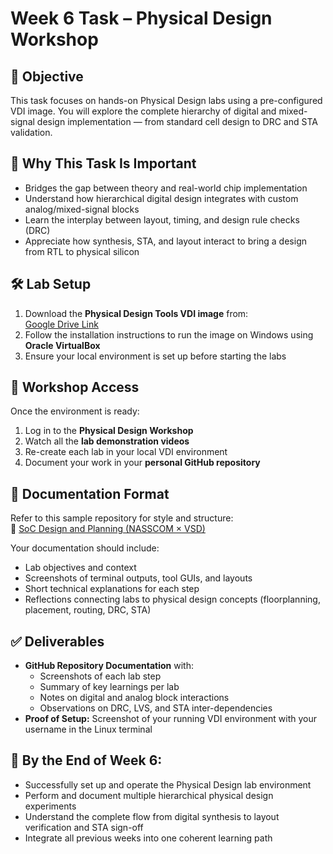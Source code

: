 # Week 6 Task – Physical Design Workshop

## 📌 Objective
This task focuses on hands-on Physical Design labs using a pre-configured VDI image. You will explore the complete hierarchy of digital and mixed-signal design implementation — from standard cell design to DRC and STA validation.

## 🎯 Why This Task Is Important
- Bridges the gap between theory and real-world chip implementation
- Understand how hierarchical digital design integrates with custom analog/mixed-signal blocks
- Learn the interplay between layout, timing, and design rule checks (DRC)
- Appreciate how synthesis, STA, and layout interact to bring a design from RTL to physical silicon

## 🛠️ Lab Setup
1. Download the **Physical Design Tools VDI image** from:  
   [Google Drive Link](https://drive.google.com/file/d/1Ri30Yeqjyprv-rStHEScUMpKtw2JfVJe/view)
2. Follow the installation instructions to run the image on Windows using **Oracle VirtualBox**
3. Ensure your local environment is set up before starting the labs

## 📂 Workshop Access
Once the environment is ready:
1. Log in to the **Physical Design Workshop**
2. Watch all the **lab demonstration videos**
3. Re-create each lab in your local VDI environment
4. Document your work in your **personal GitHub repository**

## 📝 Documentation Format
Refer to this sample repository for style and structure:  
🔗 [SoC Design and Planning (NASSCOM × VSD)](https://github.com/fayizferosh/soc-design-and-planning-nasscom-vsd/)

Your documentation should include:
- Lab objectives and context
- Screenshots of terminal outputs, tool GUIs, and layouts
- Short technical explanations for each step
- Reflections connecting labs to physical design concepts (floorplanning, placement, routing, DRC, STA)

## ✅ Deliverables
- **GitHub Repository Documentation** with:
  - Screenshots of each lab step
  - Summary of key learnings per lab
  - Notes on digital and analog block interactions
  - Observations on DRC, LVS, and STA inter-dependencies
- **Proof of Setup:** Screenshot of your running VDI environment with your username in the Linux terminal

## 🏁 By the End of Week 6:
- Successfully set up and operate the Physical Design lab environment
- Perform and document multiple hierarchical physical design experiments
- Understand the complete flow from digital synthesis to layout verification and STA sign-off
- Integrate all previous weeks into one coherent learning path
